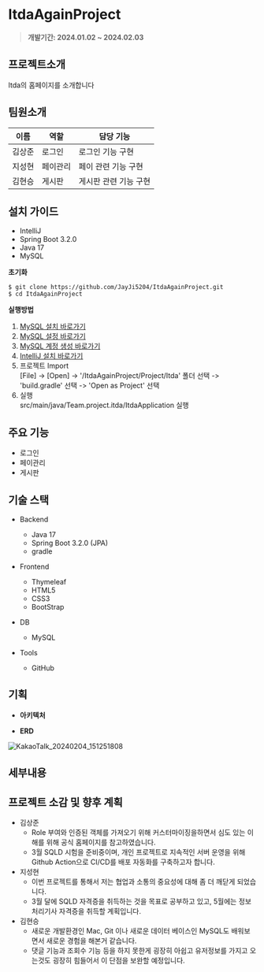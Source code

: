 # ItdaAgainProject

> **개발기간: 2024.01.02 ~ 2024.02.03**

## 프로젝트소개

Itda의 홈페이지를 소개합니다

## 팀원소개

| 이름 | 역할| 담당 기능 | 
| --- | --- | --- |
| 김상준 | 로그인 | 로그인 기능 구현  |
| 지성현 | 페이관리 | 페이 관련 기능 구현 |
| 김현승 | 게시판 | 게시판 관련 기능 구현 |

## 설치 가이드
- IntelliJ 
- Spring Boot 3.2.0
- Java 17
- MySQL

**초기화**  

    $ git clone https://github.com/JayJi5204/ItdaAgainProject.git 
    $ cd ItdaAgainProject

**실행방법**
1. [MySQL 설치 바로가기](https://dev.mysql.com/downloads/windows/installer/)  
2. [MySQL 설정 바로가기](https://jayji5204.tistory.com/7) 
3. [MySQL 계정 생성 바로가기](https://jayji5204.tistory.com/9)  
4. [IntelliJ 설치 바로가기](https://www.jetbrains.com/ko-kr/idea/download/?section=windows)  
5. 프로젝트 Import  
    [File] -> [Open] -> '/ItdaAgainProject/Project/Itda' 폴더 선택 -> 'build.gradle' 선택 -> 'Open as Project' 선택
6. 실행  
    src/main/java/Team.project.itda/ItdaApplication 실행
## 주요 기능

- 로그인
- 페이관리
- 게시판

## 기술 스택

- Backend
  - Java 17
  - Spring Boot 3.2.0 (JPA)
  - gradle
    
- Frontend    
  - Thymeleaf
  - HTML5
  - CSS3
  - BootStrap

- DB
  - MySQL

- Tools
  - GitHub

## 기획

- **아키텍처**   

- **ERD**<br/>

![KakaoTalk_20240204_151251808](https://github.com/JayJi5204/ItdaAgainProject/assets/126458483/8b62cfb9-3e0d-4843-8fe6-f0d3a5a34d34)

## 세부내용



## 프로젝트 소감 및 향후 계획
- 김상준<br/>
    - Role 부여와 인증된 객체를 가져오기 위해 커스터마이징을하면서 심도 있는 이해를 위해 공식 홈페이지를 참고하였습니다.<br/>
    - 3월 SQLD 시험을 준비중이며, 개인 프로젝트로 지속적인 서버 운영을 위해 Github Action으로 CI/CD를 배포 자동화를 구축하고자 합니다.
- 지성현<br/>
    - 이번 프로젝트를 통해서 저는 협업과 소통의 중요성에 대해 좀 더 깨닫게 되었습니다.<br/>
    - 3월 달에 SQLD 자격증을 취득하는 것을 목표로 공부하고 있고, 5월에는 정보처리기사 자격증을 취득할 계획입니다.
- 김현승<br/>
    -  새로운 개발환경인 Mac, Git 이나 새로운 데이터 베이스인 MySQL도 배워보면서 새로운 경험을 해본거 같습니다.
    -  댓글 기능과 조회수 기능 등을 하지 못한게 굉장히 아쉽고 유저정보를 가지고 오는것도 굉장히 힘들어서 이 단점을 보완할 예정입니다.
